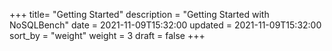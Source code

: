 +++
title= "Getting Started"
description = "Getting Started with NoSQLBench"
date = 2021-11-09T15:32:00
updated = 2021-11-09T15:32:00
sort_by = "weight"
weight = 3
draft = false
+++
